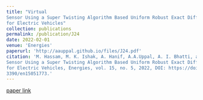 ```yaml
---
title: "Virtual
Sensor Using a Super Twisting Algorithm Based Uniform Robust Exact Differentiator
for Electric Vehicles"
collection: publications
permalink: /publication/J24
date: 2022-02-01
venue: 'Energies'
paperurl: 'http://aauppal.github.io/files/J24.pdf'
citation: 'M. Hassam, M. K. Ishak, A. Hanif, A.A.Uppal, A. I. Bhatti, and N. A. M. Isa, "Virtual
Sensor Using a Super Twisting Algorithm Based Uniform Robust Exact Differentiator
for Electric Vehicles, Energies, vol. 15, no. 5, 2022, DOI: https://doi.org/10.
3390/en15051773.'
---
```

[](http://aauppal.github.io/files/J24.pdf)
[paper link](https://doi.org/10.3390/en15051773)
